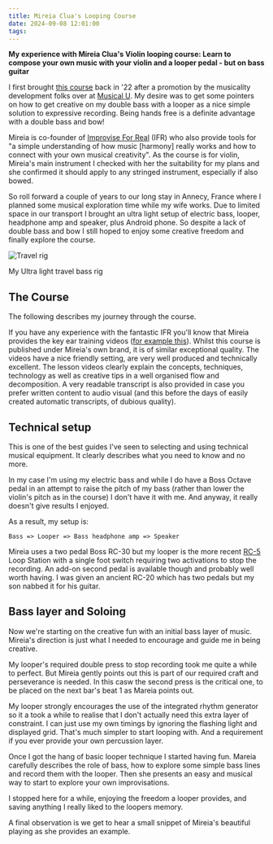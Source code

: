 ```yaml
---
title: Mireia Clua's Looping Course
date: 2024-09-08 12:01:00
tags:
---
```


**My experience with Mireia Clua's Violin looping course: Learn to compose your own music with your violin and a looper pedal - but on bass guitar**

I first brought [this course](https://mireiaclua.com/violin-looping-course/) back in '22 after a promotion by the musicality development folks over at [Musical U](https://www.musical-u.com/). My desire was to get some pointers on how to get creative on my double bass with a looper as a nice simple solution to expressive recording. Being hands free is a definite advantage with a double bass and bow!

Mireia is co-founder of [Improvise For Real](https://improviseforreal.com/) (IFR) who also provide tools for "a simple understanding of how music [harmony] really works and how to connect with your own musical creativity". As the course is for violin, Mireia's main instrument I checked with her the suitability for my plans and she confirmed it should apply to any stringed instrument, especially if also bowed.

So roll forward a couple of years to our long stay in Annecy, France where I planned some musical exploration time while my wife works. Due to limited space in our transport I brought an ultra light setup of electric bass, looper, headphone amp and speaker, plus Android phone. So despite a lack of double bass and bow I still hoped to enjoy some creative freedom and finally explore the course. 

![Travel rig](/images/travel-rig.jpg)
<figcaption>My Ultra light travel bass rig</figcaption>

## The Course

The following describes my journey through the course.

If you have any experience with the fantastic IFR you'll know that Mireia provides the key ear training videos ([for example this](https://www.youtube.com/watch?v=5lmPD6r66Wk)). Whilst this course is published under Mireia's own brand, it is of similar exceptional quality. The videos have a nice friendly setting, are very well produced and technically excellent. The lesson videos clearly explain the concepts, techniques, technology as well as creative tips in a well organised flow and decomposition. A very readable transcript is also provided in case you prefer written content to audio visual (and this before the days of easily created automatic transcripts, of dubious quality).

## Technical setup

This is one of the best guides I've seen to selecting and using technical musical equipment. It clearly describes what you need to know and no more.

In my case I'm using my electric bass and while I do have a Boss Octave pedal in an attempt to raise the pitch of my bass (rather than lower the violin's pitch as in the course) I don't have it with me. And anyway, it really doesn't give results I enjoyed.

As a result, my setup is:

    Bass => Looper => Bass headphone amp => Speaker

Mireia uses a two pedal Boss RC-30 but my looper is the more recent [RC-5](https://www.boss.info/global/products/rc-5/) Loop Station with a single foot switch requiring two activations to stop the recording. An add-on second pedal is available though and probably well worth having. I was given an ancient RC-20 which has two pedals but my son nabbed it for his guitar. 

## Bass layer and Soloing

Now we're starting on the creative fun with an initial bass layer of music. Mireia's direction is just what I needed to encourage and guide me in being creative.

My looper's required double press to stop recording took me quite a while to perfect. But Mireia gently points out this is part of our required craft and perseverance is needed. In this casw the second press is the critical one, to be placed on the next bar's beat 1 as Mareia points out.

My looper strongly encourages the use of the integrated rhythm generator so it a took a while to realise that I don't actually need this extra layer of constraint. I can just use my own timings by ignoring the flashing light and displayed grid. That's much simpler to start looping with. And a requirement if you ever provide your own percussion layer. 

Once I got the hang of basic looper technique I started having fun. Mareia carefully describes the role of bass, how to explore some simple bass lines and record them with the looper. Then she presents an easy and musical way to start to explore your own improvisations.

I stopped here for a while, enjoying the freedom a looper provides, and saving anything I really liked to the loopers memory.

A final observation is we get to hear a small snippet of Mireia's beautiful playing as she provides an example.
